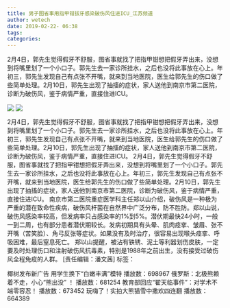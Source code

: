 ```yaml
---
title: 男子图省事用指甲钳拔牙感染破伤风住进ICU_江苏频道
author: wetech
date: 2019-02-22- 06:38
tags: 
categories: 
---
```

2月4日，郭先生觉得假牙不舒服，图省事就找了把指甲钳想把假牙弄出来，没想到将嘴里划了一个小口子。郭先生去一家诊所挂水，之后也没将此事放在心上。年初三，郭先生发现自己有点张不开嘴，就来到当地医院，医生给郭先生的伤口做了些简单处理。2月10日，郭先生出现了抽搐的症状，家人送他到南京市第二医院，诊断为破伤风，鉴于病情严重，直接住进ICU。
<!-- more -->
                
<img align="center" border="0" src="http://p2.ifengimg.com/a/2019_08/0d9d76e42f62478_size15_w610_h352.jpg" />
                
<img align="center" border="0" src="http://p2.ifengimg.com/a/2016/0810/204c433878d5cf9size1_w16_h16.png" />
            
2月4日，郭先生觉得假牙不舒服，图省事就找了把指甲钳想把假牙弄出来，没想到将嘴里划了一个小口子。郭先生去一家诊所挂水，之后也没将此事放在心上。年初三，郭先生发现自己有点张不开嘴，就来到当地医院，医生给郭先生的伤口做了些简单处理。2月10日，郭先生出现了抽搐的症状，家人送他到南京市第二医院，诊断为破伤风，鉴于病情严重，直接住进ICU。
2月4日，郭先生觉得假牙不舒服，图省事就找了把指甲钳想把假牙弄出来，没想到将嘴里划了一个小口子。郭先生去一家诊所挂水，之后也没将此事放在心上。年初三，郭先生发现自己有点张不开嘴，就来到当地医院，医生给郭先生的伤口做了些简单处理。2月10日，郭先生出现了抽搐的症状，家人送他到南京市第二医院，诊断为破伤风，鉴于病情严重，直接住进ICU。
南京市第二医院重症医学科主任郑以山介绍，破伤风是一种极为严重的潜在致命性疾病，破伤风杆菌在自然界中广泛分布，防不胜防。郑以山说，破伤风感染率较高，但发病率只占感染率的1%到5%。潜伏期最快24小时，一般一到二周，也有部分患者潜伏期较长。发病初期具有头晕、肌肉痉挛、皱眉、张不开嘴（苦笑脸）、角弓反张等症状。如果没有及时治疗，很容易出现喉头痉挛、呼吸困难，最后窒息死亡。 郑以山提醒，被沾有铁锈、泥土等利器划伤皮肤，一定要及时处理伤口和注射破伤风抗毒素，特别是1988年之前出生，没有接受过破伤风全程免疫的人群。
[责任编辑：潘文茜]
标签：
 
 
             
椰树发布新广告 用学生换下“白嫩丰满”模特
播放数：698967
俄罗斯：北极熊赖着不走，小心“熊出没” ！
播放数：681254
教育部回应“翟天临事件”：对学术不端零容忍！
播放数：673452
玩嗨了！实拍大熊猫雪中撒欢四连翻
播放数：664389
